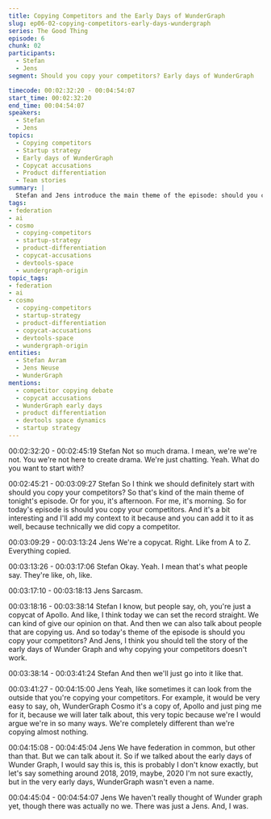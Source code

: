 ```yaml
---
title: Copying Competitors and the Early Days of WunderGraph
slug: ep06-02-copying-competitors-early-days-wundergraph
series: The Good Thing
episode: 6
chunk: 02
participants:
  - Stefan
  - Jens
segment: Should you copy your competitors? Early days of WunderGraph

timecode: 00:02:32:20 - 00:04:54:07
start_time: 00:02:32:20
end_time: 00:04:54:07
speakers:
  - Stefan
  - Jens
topics:
  - Copying competitors
  - Startup strategy
  - Early days of WunderGraph
  - Copycat accusations
  - Product differentiation
  - Team stories
summary: |
  Stefan and Jens introduce the main theme of the episode: should you copy your competitors? They discuss the early days of WunderGraph, accusations of being a copycat, and the reality of product differentiation in the devtools space.
tags:
- federation
- ai
- cosmo
  - copying-competitors
  - startup-strategy
  - product-differentiation
  - copycat-accusations
  - devtools-space
  - wundergraph-origin
topic_tags:
- federation
- ai
- cosmo
  - copying-competitors
  - startup-strategy
  - product-differentiation
  - copycat-accusations
  - devtools-space
  - wundergraph-origin
entities:
  - Stefan Avram
  - Jens Neuse
  - WunderGraph
mentions:
  - competitor copying debate
  - copycat accusations
  - WunderGraph early days
  - product differentiation
  - devtools space dynamics
  - startup strategy
---
```


00:02:32:20 - 00:02:45:19
Stefan
Not so much drama. I mean, we're we're not. You we're not here to create drama. We're just
chatting. Yeah. What do you want to start with?

00:02:45:21 - 00:03:09:27
Stefan
So I think we should definitely start with should you copy your competitors? So that's kind of the
main theme of tonight's episode. Or for you, it's afternoon. For me, it's morning. So for today's
episode is should you copy your competitors. And it's a bit interesting and I'll add my context to
it because and you can add it to it as well, because technically we did copy a competitor.

00:03:09:29 - 00:03:13:24
Jens
We're a copycat. Right. Like from A to Z. Everything copied.

00:03:13:26 - 00:03:17:06
Stefan
Okay. Yeah. I mean that's what people say. They're like, oh, like.

00:03:17:10 - 00:03:18:13
Jens
Sarcasm.

00:03:18:16 - 00:03:38:14
Stefan
I know, but people say, oh, you're just a copycat of Apollo. And like, I think today we can set the
record straight. We can kind of give our opinion on that. And then we can also talk about people
that are copying us. And so today's theme of the episode is should you copy your competitors?
And Jens, I think you should tell the story of the early days of Wunder Graph and why copying
your competitors doesn't work.

00:03:38:14 - 00:03:41:24
Stefan
And then we'll just go into it like that.

00:03:41:27 - 00:04:15:00
Jens
Yeah, like sometimes it can look from the outside that you're copying your competitors. For
example, it would be very easy to say, oh, WunderGraph Cosmo it's a copy of, Apollo and just
ping me for it, because we will later talk about, this very topic because we're I would argue we're
in so many ways. We're completely different than we're copying almost nothing.

00:04:15:08 - 00:04:45:04
Jens
We have federation in common, but other than that. But we can talk about it. So if we talked
about the early days of Wunder Graph, I would say this is, this is probably I don't know exactly,
but let's say something around 2018, 2019, maybe, 2020 I'm not sure exactly, but in the very
early days, WunderGraph wasn't even a name.

00:04:45:04 - 00:04:54:07
Jens
We haven't really thought of Wunder graph yet, though there was actually no we. There was just
a Jens. And, I was.